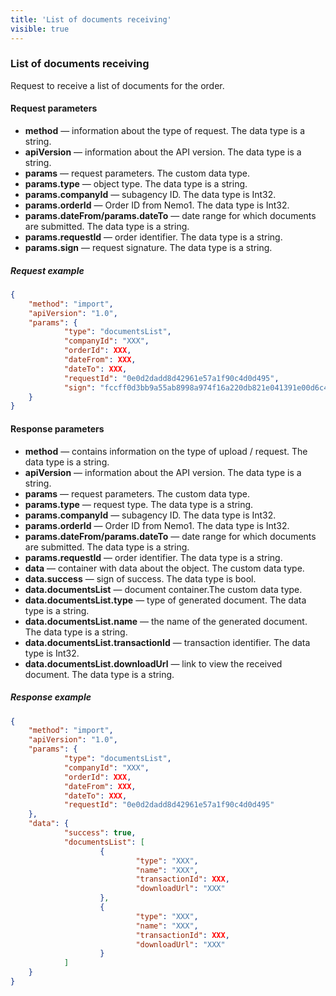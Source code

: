 ```yaml
---
title: 'List of documents receiving'
visible: true
---
```


### List of documents receiving

Request to receive a list of documents for the order.

#### Request parameters

-   **method** — information about the type of request. The data type is a string.
-   **apiVersion** — information about the API version. The data type is a string.
-   **params** — request parameters. The custom data type.
-   **params.type** — object type. The data type is a string.
-   **params.companyId** — subagency ID. The data type is Int32.
-   **params.orderId** — Order ID from Nemo1. The data type is Int32.
-   **params.dateFrom/params.dateTo** — date range for which documents are submitted. The data type is a string.
-   **params.requestId** — order identifier. The data type is a string.
-   **params.sign** — request signature. The data type is a string.

##### Request example
```json
{
    "method": "import",
    "apiVersion": "1.0",
    "params": {
        	"type": "documentsList",
        	"companyId": "XXX",
        	"orderId": XXX,
        	"dateFrom": XXX,
        	"dateTo": XXX,
        	"requestId": "0e0d2dadd8d42961e57a1f90c4d0d495",
        	"sign": "fccff0d3bb9a55ab8998a974f16a220db821e041391e00d6c48441c93617ce27"
    }
}
```

#### Response parameters

-   **method** — contains information on the type of upload / request. The data type is a string.
-   **apiVersion** — information about the API version. The data type is a string. 
-   **params** — request parameters. The custom data type.
-   **params.type** — request type. The data type is a string.
-   **params.companyId** — subagency ID. The data type is Int32. 
-   **params.orderId** — Order ID from Nemo1. The data type is Int32.
-   **params.dateFrom/params.dateTo** — date range for which documents are submitted. The data type is a string.
-   **params.requestId** — order identifier. The data type is a string.
-   **data** — container with data about the object. The custom data type.
-   **data.success** — sign of success. The data type is bool.
-   **data.documentsList** — document container.The custom data type.
-   **data.documentsList.type** — type of generated document. The data type is a string.
-   **data.documentsList.name** — the name of the generated document. The data type is a string.
-   **data.documentsList.transactionId** — transaction identifier. The data type is Int32.
-   **data.documentsList.downloadUrl** — link to view the received document. The data type is a string.

##### Response example
```json
{
    "method": "import",
    "apiVersion": "1.0",
    "params": {
        	"type": "documentsList",
        	"companyId": "XXX",
        	"orderId": XXX,
        	"dateFrom": XXX,
        	"dateTo": XXX,
        	"requestId": "0e0d2dadd8d42961e57a1f90c4d0d495"
    },
    "data": {
        	"success": true,
        	"documentsList": [
                	{
                        	"type": "XXX",
                        	"name": "XXX",
                        	"transactionId": XXX,
                        	"downloadUrl": "XXX"
                	},
                	{
                        	"type": "XXX",
                        	"name": "XXX",
                        	"transactionId": XXX,
                        	"downloadUrl": "XXX"
                	}
        	]
    }
}
```
